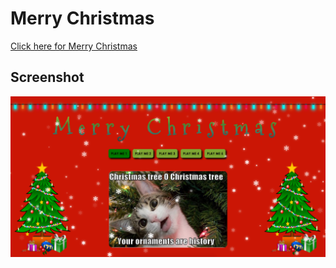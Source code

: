 Merry Christmas
===============

[Click here for Merry Christmas](https://mychristmas2016.herokuapp.com/)

Screenshot
----------
![](resources/images/appImage.png)
